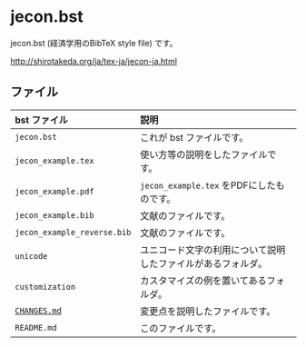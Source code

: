 <!--
Filename:       README.md
Author:         Shiro Takeda
e-mail          <shiro.takeda@gmail.com>
First-written:  <2006/12/04>
Time-stamp:     <2016-03-25 08:51:32 st>
-->

jecon.bst
==============================

jecon.bst (経済学用のBibTeX style file) です。

<http://shirotakeda.org/ja/tex-ja/jecon-ja.html>

## ファイル

| bst ファイル                 | 説明                                                         |
|:-----------------------------|:-------------------------------------------------------------|
| `jecon.bst`                  | これが bst ファイルです。                                    |
| `jecon_example.tex`          | 使い方等の説明をしたファイルです。                           |
| `jecon_example.pdf`          | `jecon_example.tex` をPDFにしたものです。                    |
| `jecon_example.bib`          | 文献のファイルです。                                         |
| `jecon_example_reverse.bib`  | 文献のファイルです。                                         |
| `unicode`                    | ユニコード文字の利用について説明したファイルがあるフォルダ。 |
| `customization`              | カスタマイズの例を置いてあるフォルダ。                       |
| [`CHANGES.md`](CHANGES.md)   | 変更点を説明したファイルです。                               |
| `README.md`                  | このファイルです。                                           |



<!--
--------------------
Local Variables:
mode: markdown
fill-column: 80
coding: utf-8-dos
End:
-->

